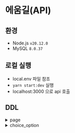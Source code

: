 # 에움길(API)

## 환경
- Node.js `v20.12.0`
- MySQL `8.0.37`

## 로컬 실행
- local.env 파일 참조
- `yarn start:dev` 실행
- localhost:3000 으로 api 호출

## DDL

<details close>
	<summary>page</summary>
	
	CREATE TABLE page
	(
		id           int unsigned AUTO_INCREMENT
			PRIMARY KEY,
		next_page_id int unsigned                       NULL COMMENT '선택지가 없는 타입인 경우 다음 페이지 id',
		description  varchar(300)                       NULL COMMENT '페이지 설명',
		type         tinyint unsigned                   NOT NULL COMMENT '1: content only, 2: 선택지 존재',
		title        varchar(200)                       NOT NULL COMMENT '제목',
		content      text                               NOT NULL COMMENT '본문',
		created_at   datetime DEFAULT CURRENT_TIMESTAMP NOT NULL,
		updated_at   datetime DEFAULT CURRENT_TIMESTAMP NOT NULL ON UPDATE CURRENT_TIMESTAMP
	)
		COMMENT '페이지';

	CREATE INDEX page_next_page_id_index
		ON page (next_page_id);
</details>
<details close>
	<summary>choice_option</summary>
	
	CREATE TABLE choice_option
	(
		id         int unsigned AUTO_INCREMENT
			PRIMARY KEY,
		page_id    int unsigned                       NOT NULL,
		order_num  tinyint unsigned                   NOT NULL COMMENT '선택지 순서',
		content    varchar(300)                       NOT NULL COMMENT '내용',
		created_at datetime DEFAULT CURRENT_TIMESTAMP NOT NULL,
		updated_at datetime DEFAULT CURRENT_TIMESTAMP NOT NULL ON UPDATE CURRENT_TIMESTAMP,
		CONSTRAINT choice_option_page_id_fk
			FOREIGN KEY (page_id) REFERENCES page (id)
				ON DELETE CASCADE
	)
		COMMENT '선택지';
</details>